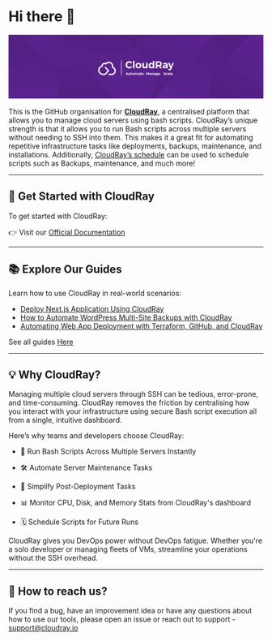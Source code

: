 # Hi there 👋

![CloudRay Banner](/cloudray.png)

This is the GitHub organisation for **[CloudRay](https://cloudray.io)**, a centralised platform that allows you to manage cloud servers using bash scripts. CloudRay’s unique strength is that it allows you to run Bash scripts across multiple servers without needing to SSH into them. This makes it a great fit for automating repetitive infrastructure tasks like deployments, backups, maintenance, and installations. Additionally, [CloudRay’s schedule](https://cloudray.io/docs/schedules) can be used to schedule scripts such as Backups, maintenance, and much more!

---

## 🚀 Get Started with CloudRay

To get started with CloudRay:

👉 Visit our [Official Documentation](https://cloudray.io/docs/getting-started)

---

## 📚 Explore Our Guides

Learn how to use CloudRay in real-world scenarios:

- [Deploy Next.js Application Using CloudRay](https://cloudray.io/articles/deploy-nextjs-application)
- [How to Automate WordPress Multi-Site Backups with CloudRay](https://cloudray.io/articles/automate-wordpress-multi-site-backups)
- [Automating Web App Deployment with Terraform, GitHub, and CloudRay](https://cloudray.io/articles/automate-web-app-deployment-using-terraform-and-cloudray)

See all guides [Here](https://cloudray.io/articles)

---

## 💡 Why CloudRay?

Managing multiple cloud servers through SSH can be tedious, error-prone, and time-consuming. CloudRay removes the friction by centralising how you interact with your infrastructure using secure Bash script execution all from a single, intuitive dashboard.

Here’s why teams and developers choose CloudRay:

- 🚀 Run Bash Scripts Across Multiple Servers Instantly

- 🛠️ Automate Server Maintenance Tasks

- 🔄 Simplify Post-Deployment Tasks

- 📊 Monitor CPU, Disk, and Memory Stats from CloudRay's dashboard

- 🗓️ Schedule Scripts for Future Runs

CloudRay gives you DevOps power without DevOps fatigue.
Whether you're a solo developer or managing fleets of VMs, streamline your operations without the SSH overhead.

---

## 💬 How to reach us?

If you find a bug, have an improvement idea or have any questions about how to use our tools, please open an issue or reach out to support - support@cloudray.io
